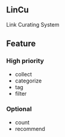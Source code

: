 ## LinCu

Link Curating System

## Feature

### High priority
* collect
* categorize
* tag
* filter

### Optional
* count
* recommend
